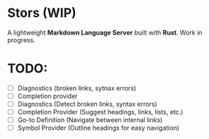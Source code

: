 # Stors (WIP)

A lightweight **Markdown Language Server** built with **Rust**. Work in progress.

# TODO:

- [ ] Diagnostics (broken links, sytnax errors)
- [ ] Completion provider
- [ ] Diagnostics (Detect broken links, syntax errors)
- [ ] Completion Provider (Suggest headings, links, lists, etc.)
- [ ] Go-to Definition (Navigate between internal links)
- [ ] Symbol Provider (Outline headings for easy navigation)
